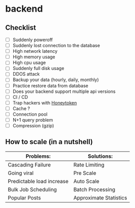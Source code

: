 # backend

## Checklist

- [ ] Suddenly poweroff
- [ ] Suddenly lost connection to the database
- [ ] High network latency
- [ ] High memory usage
- [ ] High cpu usage
- [ ] Suddenly full disk usage
- [ ] DDOS attack
- [ ] Backup your data (hourly, daily, monthly)
- [ ] Practice restore data from database
- [ ] Does your backend support multiple api versions
- [ ] CI / CD
- [ ] Trap hackers with [Honeytoken](https://en.wikipedia.org/wiki/Honeytoken)
- [ ] Cache ?
- [ ] Connection pool
- [ ] N+1 query problem
- [ ] Compression (gzip)

## How to scale (in a nutshell)

| Problems:                 | Solutions:             |
| ------------------------- | ---------------------- |
| Cascading Failure         | Rate Limiting          |
| Going viral               | Pre Scale              |
| Predictable load increase | Auto Scale             |
| Bulk Job Scheduling       | Batch Processing       |
| Popular Posts             | Approximate Statistics |
